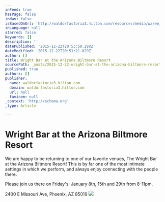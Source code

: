 ```yaml
---
inFeed: true
hasPage: false
inNav: false
isBasedOnUrl: 'http://waldorfastoria3.hilton.com/resources/media/wa/en_US/img/shared/carousel/main/WA_barng1_745x269_FitToBoxSmallDimension_Center.jpg'
inLanguage: null
starred: false
keywords: []
description: ''
datePublished: '2015-12-22T20:53:59.298Z'
dateModified: '2015-12-22T20:51:21.829Z'
author: []
title: Wright Bar at the Arizona Biltmore Resort
sourcePath: _posts/2015-12-22-wright-bar-at-the-arizona-biltmore-resort.md
published: true
authors: []
publisher:
  name: waldorfastoria3.hilton.com
  domain: waldorfastoria3.hilton.com
  url: null
  favicon: null
_context: 'http://schema.org'
_type: Article

---
```

# Wright Bar at the Arizona Biltmore Resort

We are happy to be returning to one of our favorite venues, The Wright Bar at the Arizona Biltmore Resort! This is by far one of the most intimate settings in which we perform, and always enjoy connecting with the people there.

Please join us there on Friday's: January 8th, 15th and 29th from 8-11pm.

2400 E Missouri Ave, Phoenix, AZ 85016
![](http://waldorfastoria3.hilton.com/resources/media/wa/en_US/img/shared/carousel/main/WA_barng1_745x269_FitToBoxSmallDimension_Center.jpg)